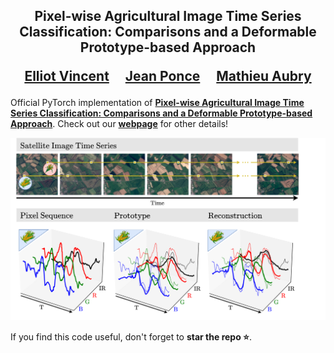 <div align="center">
<h2>
Pixel-wise Agricultural Image Time Series Classification: Comparisons and a Deformable Prototype-based Approach<p></p>

<a href="https://imagine.enpc.fr/~vincente/">Elliot Vincent</a>&emsp;
<a href="https://www.di.ens.fr/~ponce/">Jean Ponce</a>&emsp;
<a href="https://imagine.enpc.fr/~aubrym/">Mathieu Aubry</a>

<p></p>

</h2>
</div>

Official PyTorch implementation of [**Pixel-wise Agricultural Image Time Series Classification: Comparisons and a Deformable Prototype-based Approach**](https://imagine.enpc.fr/~vincente/).
Check out our [**webpage**](https://imagine.enpc.fr/~vincente/) for other details!

![alt text](https://github.com/ElliotVincent/AgriITSC/blob/main/agriitsc_teaser.png?raw=true)

If you find this code useful, don't forget to <b>star the repo :star:</b>.

